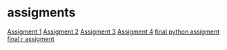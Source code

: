 # assigments
[Assigment 1](https://github.com/mickfoppele/assigments/blob/master/Assignment_week_2.ipynb)
[Assigment 2](https://github.com/mickfoppele/assigments/blob/master/Assignment_week_4.ipynb)
[Assigment 3](https://github.com/mickfoppele/assigments/blob/master/Assignment_week_5.ipynb)
[Assigment 4](https://github.com/mickfoppele/assigments/blob/master/assignment4Mick.ipynb)
[final python assigment]()
[final r assigment]()

